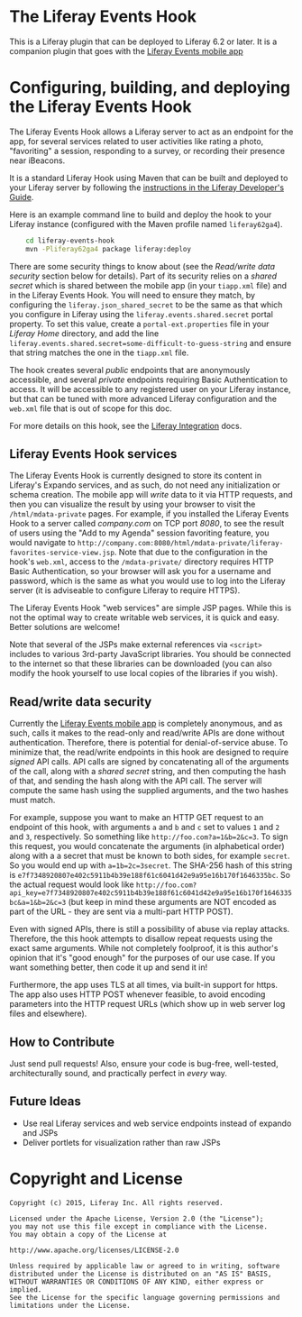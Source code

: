 # The Liferay Events Hook

This is a Liferay plugin that can be deployed to Liferay 6.2 or later. It is a companion plugin that goes with
the [Liferay Events mobile app](https://github.com/jamesfalkner/liferay-events-app)

# Configuring, building, and deploying the Liferay Events Hook

The Liferay Events Hook allows a Liferay server to act as an endpoint for the app, for several services related to user activities like rating a photo, "favoriting" a session, responding to a survey, or recording their presence near iBeacons.

It is a standard Liferay Hook using Maven that can be built and deployed to your Liferay server by following the [instructions in the Liferay Developer's Guide](https://dev.liferay.com/develop/tutorials/-/knowledge_base/6-2/deploying-liferay-plugins-with-maven).

Here is an example command line to build and deploy the hook to your Liferay instance (configured with the Maven profile named `liferay62ga4`).

```bash
    cd liferay-events-hook
    mvn -Pliferay62ga4 package liferay:deploy
```

There are some security things to know about (see the *Read/write data security* section below for details).
Part of its security relies on a *shared secret* which is shared between the mobile app (in your `tiapp.xml` file) and in the Liferay Events Hook.
You will need to ensure they match, by configuring the `liferay.json_shared_secret` to be the same as that which you configure in Liferay using the
`liferay.events.shared.secret` portal property. To set this value, create a `portal-ext.properties` file in your *Liferay Home* directory, and add
the line `liferay.events.shared.secret=some-difficult-to-guess-string` and ensure that string matches the one in the `tiapp.xml` file.

The hook creates several *public* endpoints that are anonymously accessible, and several *private* endpoints requiring Basic Authentication to access. It will be accessible to any registered user on your Liferay instance, but that can be tuned with more advanced Liferay configuration and the `web.xml` file that is out of scope for this doc.

For more details on this hook, see the [Liferay Integration](https://github.com/jamesfalkner/liferay-events-app/blob/master/docs/LIFERAY.md) docs.

## Liferay Events Hook services

The Liferay Events Hook is currently designed to store its content in Liferay's Expando services, and as such, do not need any initialization or schema creation. The mobile app will *write* data to it via HTTP requests, and then
you can visualize the result by using your browser to visit the `/html/mdata-private` pages. For example, if you installed the Liferay Events Hook to a server called *company.com* on TCP port *8080*, to see the result of users using the "Add to my Agenda" session favoriting feature, you would navigate to `http://company.com:8080/html/mdata-private/liferay-favorites-service-view.jsp`.
Note that due to the configuration in the hook's `web.xml`, access to the `/mdata-private/` directory requires HTTP Basic Authentication, so your browser will ask you for a username and password, which is the same as what you would use to log into the Liferay server (it is adviseable to configure Liferay to require HTTPS).

The Liferay Events Hook "web services" are simple JSP pages. While this is not the optimal way to create writable web services, it is quick and easy. Better solutions are welcome!

Note that several of the JSPs make external references via `<script>` includes to various 3rd-party JavaScript libraries. You should be connected to the internet so that these libraries can be downloaded (you can also modify the hook yourself to use local copies of the libraries if you wish).

## Read/write data security

Currently the [Liferay Events mobile app](https://github.com/jamesfalkner/liferay-events-app) is completely anonymous, and as such, calls it makes to
the read-only and read/write APIs are done without authentication. Therefore, there is potential for denial-of-service abuse. To minimize that, the
read/write endpoints in this hook are designed to require *signed* API calls. API calls are signed by concatenating all of the arguments of the call,
along with a *shared secret* string, and then computing the hash of that, and sending the hash along with the API call.
The server will compute the same hash using the supplied arguments, and the two hashes must match.

For example, suppose you want to make an HTTP GET request to an endpoint of this hook, with arguments `a` and `b` and `c` set to values `1` and `2` and `3`, respectively. So something like `http://foo.com?a=1&b=2&c=3`. To sign this request,
you would concatenate the arguments (in alphabetical order) along with a a secret that must be known to both sides, for example `secret`. So you would end up with `a=1b=2c=3secret`. The SHA-256 hash of this string is `e7f7348920807e402c5911b4b39e188f61c6041d42e9a95e16b170f1646335bc`.
So the actual request would look like `http://foo.com?api_key=e7f7348920807e402c5911b4b39e188f61c6041d42e9a95e16b170f1646335bc&a=1&b=2&c=3` (but keep in mind these arguments are NOT encoded as part of the URL - they are sent via a multi-part HTTP POST).

Even with signed APIs, there is still a possibility of abuse via replay attacks. Therefore, the this hook attempts to disallow repeat requests using the exact same arguments. While not completely foolproof,
it is this author's opinion that it's "good enough" for the purposes of our use case. If you want something better, then code it up and send it in!

Furthermore, the app uses TLS at all times, via built-in support for https. The app also uses HTTP POST whenever feasible, to avoid encoding parameters into the HTTP request URLs (which show up in web server log files and elsewhere).

## How to Contribute

Just send pull requests! Also, ensure your code is bug-free, well-tested, architecturally sound, and practically perfect in *every* way.

## Future Ideas

* Use real Liferay services and web service endpoints instead of expando and JSPs
* Deliver portlets for visualization rather than raw JSPs

# Copyright and License

    Copyright (c) 2015, Liferay Inc. All rights reserved.

    Licensed under the Apache License, Version 2.0 (the "License");
    you may not use this file except in compliance with the License.
    You may obtain a copy of the License at

    http://www.apache.org/licenses/LICENSE-2.0

    Unless required by applicable law or agreed to in writing, software
    distributed under the License is distributed on an "AS IS" BASIS,
    WITHOUT WARRANTIES OR CONDITIONS OF ANY KIND, either express or implied.
    See the License for the specific language governing permissions and
    limitations under the License.
